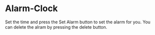 # Alarm-Clock
Set the time and press the Set Alarm button to set the alarm for you.
You can delete the alram by pressing the delete button.
